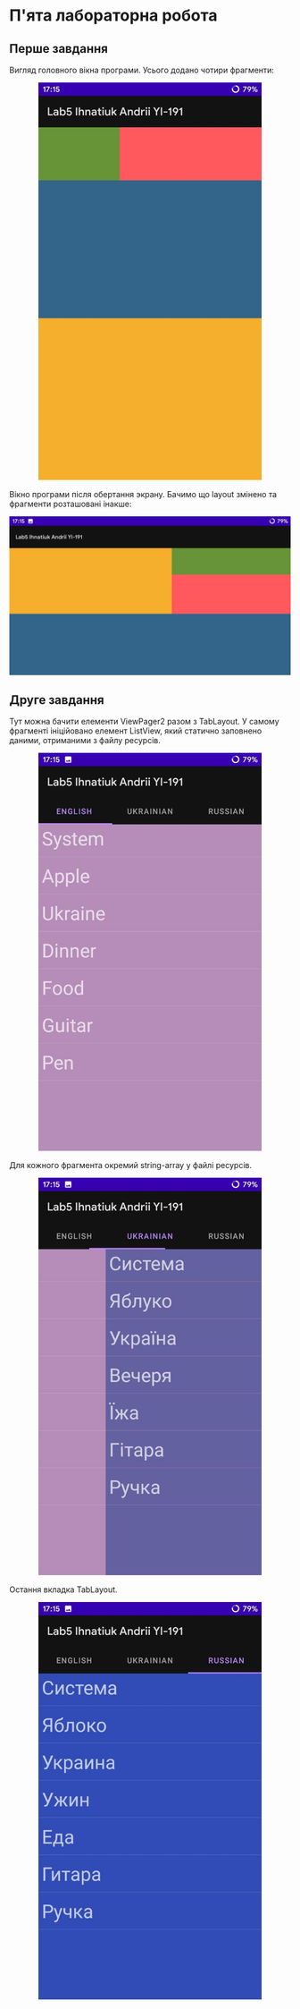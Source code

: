 # П'ята лабораторна робота

## Перше завдання

Вигляд головного вікна програми. Усього додано чотири фрагменти:
<p align="center">
  <img src="../imgs/Lab5/1.jpg" width="400"/>
</p>

Вікно програми після обертання экрану. Бачимо що layout змінено та фрагменти розташовані інакше:
<p align="center">
  <img src="../imgs/Lab5/2.jpg" width="700"/>
</p>

## Друге завдання

Тут можна бачити елементи ViewPager2 разом з TabLayout. У самому фрагменті ініційовано елемент ListView, який статично заповнено даними, отриманими з файлу ресурсів. 
<p align="center">
  <img src="../imgs/Lab5/3.jpg" width="400">
</p>

Для кожного фрагмента окремий string-array у файлі ресурсів.
<p align="center">
  <img src="../imgs/Lab5/4.jpg" width="400">
</p>

Остання вкладка TabLayout.
<p align="center">
  <img src="../imgs/Lab5/5.jpg" width="400">
</p>
